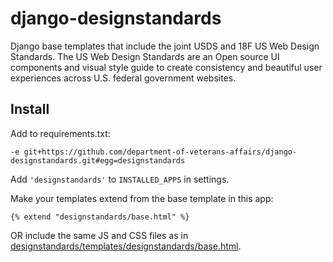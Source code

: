 django-designstandards
======================

Django base templates that include the joint USDS and 18F US Web Design
Standards. The US Web Design Standards are an Open source UI components
and visual style guide to create consistency and beautiful user experiences
across U.S. federal government websites.

## Install

Add to requirements.txt:

    -e git+https://github.com/department-of-veterans-affairs/django-designstandards.git#egg=designstandards

Add `'designstandards'` to `INSTALLED_APPS` in settings.

Make your templates extend from the base template in this app:

    {% extend "designstandards/base.html" %}

OR include the same JS and CSS files as in [designstandards/templates/designstandards/base.html](designstandards/templates/designstandards/base.html).
